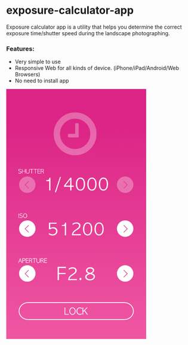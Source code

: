 # exposure-calculator-app
Exposure calculator app is a utility that helps you determine the correct exposure time/shutter speed during the landscape photographing.

### Features:
- Very simple to use
- Responsive Web for all kinds of device. (iPhone/iPad/Android/Web Browsers)
- No need to install app

<img src="https://github.com/justin3737/exposure-calculator-app/blob/master/src/assets/img/exposure-cal.png?raw=true" width="375">
